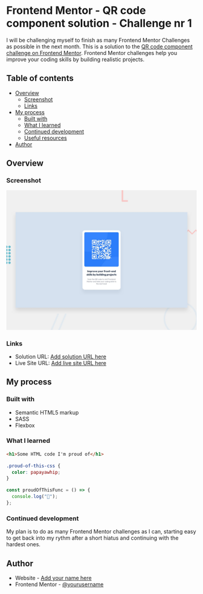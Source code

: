 # Frontend Mentor - QR code component solution - Challenge nr 1

I will be challenging myself to finish as many Frontend Mentor Challenges as possible in the next month.
This is a solution to the [QR code component challenge on Frontend Mentor](https://www.frontendmentor.io/challenges/qr-code-component-iux_sIO_H). Frontend Mentor challenges help you improve your coding skills by building realistic projects.

## Table of contents

- [Overview](#overview)
  - [Screenshot](#screenshot)
  - [Links](#links)
- [My process](#my-process)
  - [Built with](#built-with)
  - [What I learned](#what-i-learned)
  - [Continued development](#continued-development)
  - [Useful resources](#useful-resources)
- [Author](#author)

## Overview

### Screenshot

![Design preview for the QR code component coding challenge](./design/desktop-preview.jpg)

### Links

- Solution URL: [Add solution URL here](https://github.com/DeeaEmilia/Challenge1-FrontendMentor)
- Live Site URL: [Add live site URL here](https://challenge1-qrcode.netlify.app/)

## My process

### Built with

- Semantic HTML5 markup
- SASS
- Flexbox

### What I learned

```html
<h1>Some HTML code I'm proud of</h1>
```

```css
.proud-of-this-css {
  color: papayawhip;
}
```

```js
const proudOfThisFunc = () => {
  console.log("🎉");
};
```

### Continued development

My plan is to do as many Frontend Mentor challenges as I can, starting easy to get back into my rythm after a short hiatus and continuing with the hardest ones.

## Author

- Website - [Add your name here](https://andreea-emilia-duta.netlify.app/)
- Frontend Mentor - [@yourusername](https://www.frontendmentor.io/profile/yourusername)
